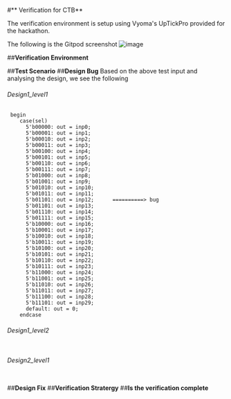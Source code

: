 #** Verification for CTB**

The verification environment is setup using Vyoma's UpTickPro provided for the hackathon.

The following is the Gitpod screenshot
![image](https://user-images.githubusercontent.com/71274647/182189638-ee930d32-e061-4e21-adb9-e06a51af8b28.png)

##**Verification Environment**





##**Test Scenario**
##**Design Bug**
Based on the above test input and analysing the design, we see the following
###### Design1_level1
```
 begin
    case(sel)
      5'b00000: out = inp0;  
      5'b00001: out = inp1;  
      5'b00010: out = inp2;  
      5'b00011: out = inp3;  
      5'b00100: out = inp4;  
      5'b00101: out = inp5;  
      5'b00110: out = inp6;  
      5'b00111: out = inp7;  
      5'b01000: out = inp8;  
      5'b01001: out = inp9;  
      5'b01010: out = inp10;
      5'b01011: out = inp11;
      5'b01101: out = inp12;      ==========> bug
      5'b01101: out = inp13;
      5'b01110: out = inp14;
      5'b01111: out = inp15;
      5'b10000: out = inp16;
      5'b10001: out = inp17;
      5'b10010: out = inp18;
      5'b10011: out = inp19;
      5'b10100: out = inp20;
      5'b10101: out = inp21;
      5'b10110: out = inp22;
      5'b10111: out = inp23;
      5'b11000: out = inp24;
      5'b11001: out = inp25;
      5'b11010: out = inp26;
      5'b11011: out = inp27;
      5'b11100: out = inp28;
      5'b11101: out = inp29;
      default: out = 0;
    endcase
```
###### Design1_level2
```
```
###### Design2_level1
```
```

##**Design Fix**
##**Verification Stratergy**
##**Is the verification complete**
